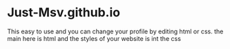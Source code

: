 # Just-Msv.github.io
This easy to use and you can change your profile by editing html or css. the main here is html and the styles of your website is int the css 

